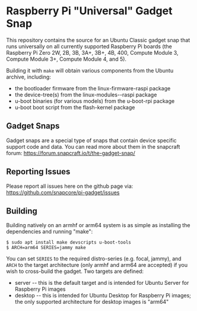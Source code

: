 # Raspberry Pi "Universal" Gadget Snap

This repository contains the source for an Ubuntu Classic gadget snap that runs
universally on all currently supported Raspberry Pi boards (the Raspberry Pi
Zero 2W, 2B, 3B, 3A+, 3B+, 4B, 400, Compute Module 3, Compute Module 3+,
Compute Module 4, and 5).

Building it with `make` will obtain various components from the Ubuntu archive,
including:

* the bootloader firmware from the linux-firmware-raspi package
* the device-tree(s) from the linux-modules-<ver>-raspi package
* u-boot binaries (for various models) from the u-boot-rpi package
* u-boot boot script from the flash-kernel package


## Gadget Snaps

Gadget snaps are a special type of snaps that contain device specific support
code and data. You can read more about them in the snapcraft forum:
https://forum.snapcraft.io/t/the-gadget-snap/


## Reporting Issues

Please report all issues here on the github page via:
https://github.com/snapcore/pi-gadget/issues


## Building

Building natively on an armhf or arm64 system is as simple as installing the
dependencies and running "make":

```console
$ sudo apt install make devscripts u-boot-tools
$ ARCH=arm64 SERIES=jammy make
```

You can set `SERIES` to the required distro-series (e.g. focal, jammy), and
`ARCH` to the target architecture (only armhf and arm64 are accepted) if you
wish to cross-build the gadget. Two targets are defined:

* server -- this is the default target and is intended for Ubuntu Server for
  Raspberry Pi images
* desktop -- this is intended for Ubuntu Desktop for Raspberry Pi images; the
  only supported architecture for desktop images is "arm64"
